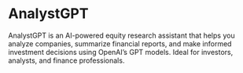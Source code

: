 # AnalystGPT
AnalystGPT is an AI-powered equity research assistant that helps you analyze companies, summarize financial reports, and make informed investment decisions using OpenAI’s GPT models. Ideal for investors, analysts, and finance professionals.
